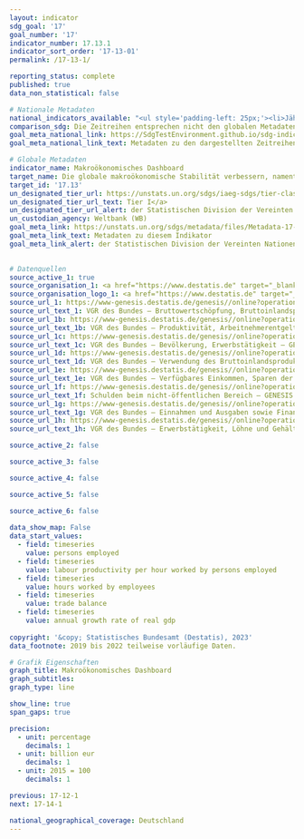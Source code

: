 ```yaml
---
layout: indicator    
sdg_goal: '17'    
goal_number: '17'    
indicator_number: 17.13.1    
indicator_sort_order: '17-13-01'    
permalink: /17-13-1/    

reporting_status: complete    
published: true    
data_non_statistical: false    

# Nationale Metadaten    
national_indicators_available: "<ul style='padding-left: 25px;'><li>Jährliche Wachstumsrate des realen BIP</li> <li> Arbeitsproduktivität je geleisteter Erwerbstätigenstunde</li> <li> Erwerbstätige</li> <li> Reales BIP pro Kopf</li> <li> Außenbeitrag</li> <li> Verfügbares Einkommen privater Haushalte</li> <li> Konsum privater Haushalte</li> <li> Schulden des Öffentlichen Gesamthaushalts</li> <li> Finanzierungssaldo des Staates</li> <li> Bruttoanlageinvestitionen</li> <li> Geleistete Arbeitsstunden der Arbeitnehmer</li> <li> Geleistete Arbeitsstunden der Erwerbstätigen</li> <li> Arbeitsproduktivität je geleisteter Arbeitnehmerstunde</li></ul>"    
comparison_sdg: Die Zeitreihen entsprechen nicht den globalen Metadaten, bieten aber zusätzliche Informationen.    
goal_meta_national_link: https://SdgTestEnvironment.github.io/sdg-indicators/public/Meta/17.13.1.pdf
goal_meta_national_link_text: Metadaten zu den dargestellten Zeitreihen    

# Globale Metadaten    
indicator_name: Makroökonomisches Dashboard    
target_name: Die globale makroökonomische Stabilität verbessern, namentlich durch Politikkoordinierung und Politikkohärenz    
target_id: '17.13'    
un_designated_tier_url: https://unstats.un.org/sdgs/iaeg-sdgs/tier-classification/'    
un_designated_tier_url_text: Tier I</a>    
un_designated_tier_url_alert: der Statistischen Division der Vereinten Nationen    
un_custodian_agency: Weltbank (WB)    
goal_meta_link: https://unstats.un.org/sdgs/metadata/files/Metadata-17-13-01.pdf    
goal_meta_link_text: Metadaten zu diesem Indikator    
goal_meta_link_alert: der Statistischen Division der Vereinten Nationen    
    

# Datenquellen
source_active_1: true
source_organisation_1: <a href="https://www.destatis.de" target="_blank"> Statistisches Bundesamt (Destatis) </a>
source_organisation_logo_1: <a href="https://www.destatis.de" target="_blank"><img src="https://g205sdgs.github.io/sdg-indicators/public/OrgImgDe/destatis.png" alt="Logo destatis" style="height:60px; width:148px"/></a>
source_url_1: https://www-genesis.destatis.de/genesis//online?operation=table&code=81000-0001&bypass=true&language=de
source_url_text_1: VGR des Bundes – Bruttowertschöpfung, Bruttoinlandsprodukt (nominal/preisbereinigt) – GENESIS online 81000-0001
source_url_1b: https://www-genesis.destatis.de/genesis//online?operation=table&code=81000-0017&bypass=true&language=de
source_url_text_1b: VGR des Bundes – Produktivität, Arbeitnehmerentgelt, Bruttolöhne und -gehälter, Lohnstückkosten – GENESIS online 81000-0017
source_url_1c: https://www-genesis.destatis.de/genesis//online?operation=table&code=81000-0011&bypass=true&language=de
source_url_text_1c: VGR des Bundes – Bevölkerung, Erwerbstätigkeit – GENESIS online 81000-0011
source_url_1d: https://www-genesis.destatis.de/genesis//online?operation=table&code=81000-0019&bypass=true&language=de
source_url_text_1d: VGR des Bundes – Verwendung des Bruttoinlandsprodukts (nominal/preisbereinigt) – GENESIS online 81000-0019
source_url_1e: https://www-genesis.destatis.de/genesis//online?operation=table&code=81000-0009&bypass=true&language=de
source_url_text_1e: VGR des Bundes – Verfügbares Einkommen, Sparen der privaten Haushalte – GENESIS online 81000-0009
source_url_1f: https://www-genesis.destatis.de/genesis//online?operation=table&code=71321-0005&bypass=true&language=de
source_url_text_1f: Schulden beim nicht-öffentlichen Bereich – GENESIS online 71321-0005
source_url_1g: https://www-genesis.destatis.de/genesis//online?operation=table&code=81000-0031&bypass=true&language=de
source_url_text_1g: VGR des Bundes – Einnahmen und Ausgaben sowie Finanzierungssaldo des Staates – GENESIS online 81000-0031
source_url_1h: https://www-genesis.destatis.de/genesis//online?operation=table&code=81000-0015&bypass=true&language=de
source_url_text_1h: VGR des Bundes – Erwerbstätigkeit, Löhne und Gehälter, Arbeitsstunden – GENESIS online 81000-0015

source_active_2: false

source_active_3: false

source_active_4: false

source_active_5: false

source_active_6: false
    
data_show_map: False    
data_start_values: 
  - field: timeseries
    value: persons employed
  - field: timeseries
    value: labour productivity per hour worked by persons employed
  - field: timeseries
    value: hours worked by employees
  - field: timeseries
    value: trade balance
  - field: timeseries
    value: annual growth rate of real gdp    
    
copyright: '&copy; Statistisches Bundesamt (Destatis), 2023'    
data_footnote: 2019 bis 2022 teilweise vorläufige Daten.    

# Grafik Eigenschaften    
graph_title: Makroökonomisches Dashboard
graph_subtitles:    
graph_type: line    

show_line: true
span_gaps: true

precision:
  - unit: percentage
    decimals: 1
  - unit: billion eur
    decimals: 1
  - unit: 2015 = 100
    decimals: 1    

previous: 17-12-1    
next: 17-14-1    

national_geographical_coverage: Deutschland    
---
```


<span></span>
